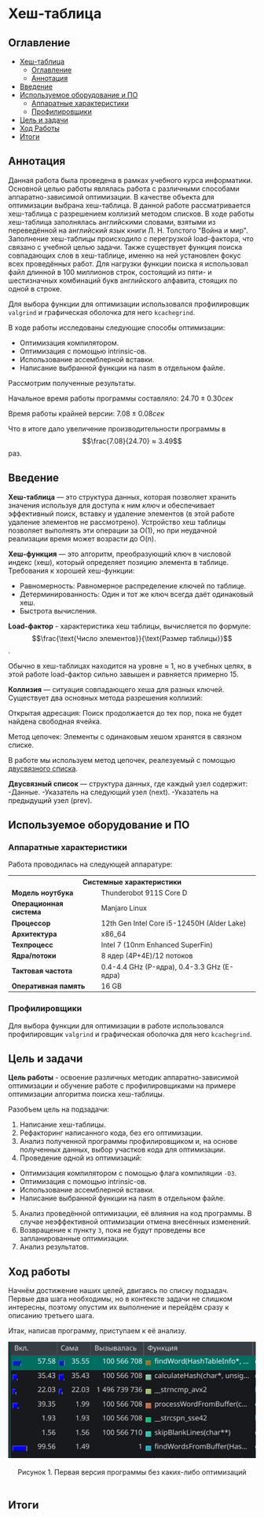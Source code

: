 # Хеш-таблица

## Оглавление
- [Хеш-таблица](#хеш-таблица)
  - [Оглавление](#оглавление)
  - [Аннотация](#аннотация)
- [Введение](#введение)
- [Используемое оборудование и ПО](#используемое-оборудование-и-по)
  - [Аппаратные характеристики](#аппаратные-характеристики)
  - [Профилировщики](#профилировщики)
- [Цель и задачи](#цель-и-задачи)
- [Ход Работы](#ход-работы)
- [Итоги](#итоги)

## Аннотация

Данная работа была проведена в рамках учебного курса информатики. Основной целью работы являлась работа с различными способами аппаратно-зависимой оптимизации. В качестве объекта для оптимизации выбрана хеш-таблица. В данной работе рассматривается хеш-таблица с разрешением коллизий методом списков. В ходе работы хеш-таблица заполнялась английскими словами, взятыми из переведённой на английский язык книги Л. Н. Толстого "Война и мир". Заполнение хеш-таблицы происходило с перегрузкой load-фактора, что связано с учебной целью задачи. Также существует функция поиска совпадающих слов в хеш-таблице, именно на ней установлен фокус всех проведённых работ. Для нагрузки функции поиска я использовал файл длинной в 100 миллионов строк, состоящий из пяти- и шестизначных комбинаций букв английского алфавита, стоящих по одной в строке. 

Для выбора функции для оптимизации использовался профилировщик `valgrind` и графическая оболочка для него `kcachegrind`.

В ходе работы исследованы следующие способы оптимизации:
- Оптимизация компилятором.
- Оптимизация с помощью intrinsic-ов.
- Использование ассемблерной вставки.
- Написание выбранной функции на nasm в отдельном файле.

Рассмотрим полученные результаты. 

Начальное время работы программы составляло: $24.70±0.30сек$

Время работы крайней версии: $7.08±0.08сек$

Что в итоге дало увеличение производительности программы в $$\frac{7.08}{24.70} ≈ 3.49$$ раз.

## Введение

**Хеш-таблица** — это структура данных, которая позволяет хранить значения используя для доступа к ним *ключ* и обеспечивает эффективный поиск, вставку и удаление элементов (в этой работе удаление элементов не рассмотрено). Устройство хеш таблицы позволяет выполнять эти операции за O(1), но при неудачной реализации время может возрасти до O(n).

**Хеш-функция** — это алгоритм, преобразующий ключ в числовой индекс (хеш), который определяет позицию элемента в таблице.
Требования к хорошей хеш-функции:
- Равномерность: Равномерное распределение ключей по таблице.
- Детерминированность: Один и тот же ключ всегда даёт одинаковый хеш.
- Быстрота вычисления.

**Load-фактор** - характеристика хеш таблицы, вычисляется по формуле: $$\frac{\text{Число  элементов}}{\text{Размер  таблицы}}$$.

Обычно в хеш-таблицах находится на уровне ≈ 1, но в учебных целях, в этой работе load-фактор сильно завышен и равняется примерно 15.

**Коллизия** — ситуация совпадающего хеша для разных ключей. Существует два основных метода разрешения коллизий:

Открытая адресация: Поиск продолжается до тех пор, пока не будет найдена свободная ячейка.

Метод цепочек: Элементы с одинаковым хешом хранятся в связном списке.

В работе мы используем метод цепочек, реалезуемый с помощью [двусвязного списка](https://github.com/obzix-128/List).

**Двусвязный список** — структура данных, где каждый узел содержит:
-Данные.
-Указатель на следующий узел (next).
-Указатель на предыдущий узел (prev).

## Используемое оборудование и ПО

### Аппаратные характеристики

Работа проводилась на следующей аппаратуре:

<table>
  <tr>
    <th colspan="2">Системные характеристики</th>
  </tr>
  <tr>
    <td><strong>Модель ноутбука</strong></td>
    <td>Thunderobot 911S Core D</td>
  </tr>
  <tr>
    <td><strong>Операционная система</strong></td>
    <td>Manjaro Linux</td>
  </tr>
  <tr>
    <td><strong>Процессор</strong></td>
    <td>12th Gen Intel Core i5-12450H (Alder Lake)</td>
  </tr>
  <tr>
    <td><strong>Архитектура</strong></td>
    <td>x86_64</td>
  </tr>
  <tr>
    <td><strong>Техпроцесс</strong></td>
    <td>Intel 7 (10nm Enhanced SuperFin)</td>
  </tr>
  <tr>
    <td><strong>Ядра/потоки</strong></td>
    <td>8 ядер (4P+4E)/12 потоков</td>
  </tr>
  <tr>
    <td><strong>Тактовая частота</strong></td>
    <td>0.4-4.4 GHz (P-ядра), 0.4-3.3 GHz (E-ядра)</td>
  </tr>
  <tr>
    <td><strong>Оперативная память</strong></td>
    <td>16 GB</td>
  </tr>
</table>

### Профилировщики

Для выбора функции для оптимизации в работе использовался профилировщик `valgrind` и графическая оболочка для него `kcachegrind`.

## Цель и задачи

**Цель работы** - освоение различных методик аппаратно-зависимой оптимизации и обучение работе с профилировщиками на примере оптимизации алгоритма поиска хеш-таблицы.

Разобъем цель на подзадачи:

1. Написание хеш-таблицы.
2. Рефакторинг написанного кода, без его оптимизации.
3. Анализ полученной программы профилировщиком и, на основе полученных данных, выбор участков кода для оптимизации.
4. Проведение одной из оптимизаций:
  - Оптимизация компилятором с помощью флага компиляции `-O3`.
  - Оптимизация с помощью intrinsic-ов.
  - Использование ассемблерной вставки.
  - Написание выбранной функции на nasm в отдельном файле.
5. Анализ проведённой оптимизации, её влияния на код программы. В случае неэффективной оптимизации отмена внесённых изменений.
6. Возвращение к пункту `3`, пока не будут проведены все запланированные оптимизации.
7. Анализ результатов.

## Ход работы

Начнём достижение наших целей, двигаясь по списку подзадач. Первые два шага необходимы, но в контексте задачи не слишком интересны, поэтому опустим их выполнение и перейдём сразу к описанию третьего шага.

Итак, написав программу, приступаем к её анализу. 


<div align="center"><img src="ReadMeImage/firstVersion.png"></div><br>
<div align="center">Рисунок 1. Первая версия программы без каких-либо оптимизаций</div><br>
  



## Итоги
